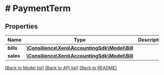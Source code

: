# # PaymentTerm

## Properties

Name | Type | Description | Notes
------------ | ------------- | ------------- | -------------
**bills** | [**\Consilience\Xero\AccountingSdk\Model\Bill**](Bill.md) |  | [optional] 
**sales** | [**\Consilience\Xero\AccountingSdk\Model\Bill**](Bill.md) |  | [optional] 

[[Back to Model list]](../../README.md#documentation-for-models) [[Back to API list]](../../README.md#documentation-for-api-endpoints) [[Back to README]](../../README.md)



